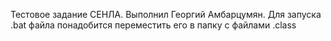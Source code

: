 Тестовое задание СЕНЛА.
Выполнил Георгий Амбарцумян.
Для запуска .bat файла понадобится переместить его в папку с файлами .class

